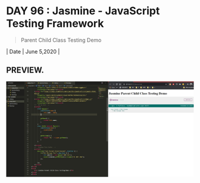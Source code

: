 # DAY 96 : Jasmine - JavaScript Testing Framework
> Parent Child Class Testing Demo

| Date | June 5,2020 |


## PREVIEW.
![Preview](Untitled.jpg)


